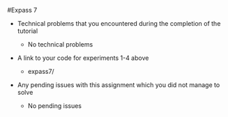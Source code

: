 #Expass 7
- Technical problems that you encountered during the completion of the tutorial
    - No technical problems

- A link to your code for experiments 1-4 above
    - expass7/

- Any pending issues with this assignment which you did not manage to solve
    - No pending issues